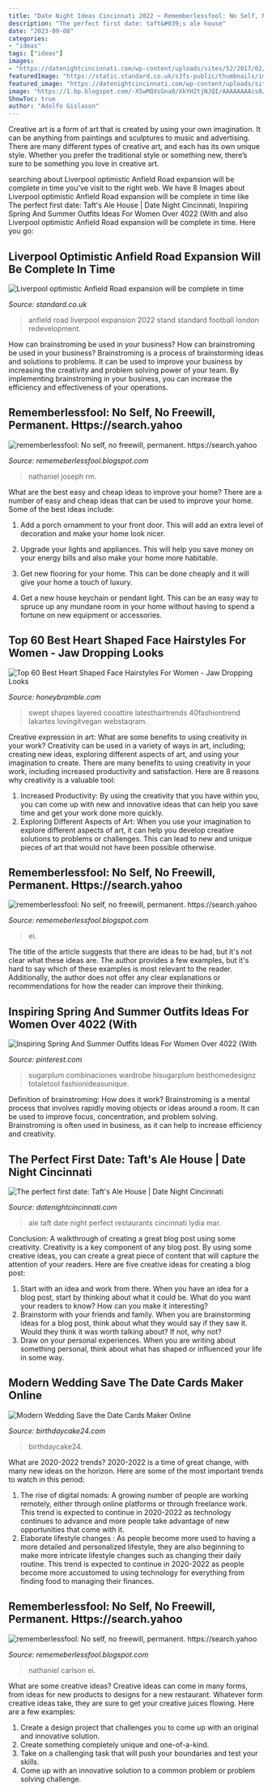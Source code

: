 ```yaml
---
title: "Date Night Ideas Cincinnati 2022 ~ Rememberlessfool: No Self, No Freewill, Permanent. Https://search.yahoo"
description: "The perfect first date: taft&#039;s ale house"
date: "2023-09-08"
categories:
- "ideas"
tags: ["ideas"]
images:
- "https://datenightcincinnati.com/wp-content/uploads/sites/52/2017/02/TaftsAleHouse6-compressor.jpg"
featuredImage: "https://static.standard.co.uk/s3fs-public/thumbnails/image/2020/02/11/20/anfield-road-stand-internal-view-cgi-1.jpg"
featured_image: "https://datenightcincinnati.com/wp-content/uploads/sites/52/2017/02/TaftsAleHouse6-compressor.jpg"
image: "https://1.bp.blogspot.com/-X5wMQXsGna0/XkYH2tjNJQI/AAAAAAAAcs0/qIXes8n33AYtmCOIQL2PlhtgaRFfs_kLACLcBGAsYHQ/s320/Untitled440.png"
ShowToc: true
author: "Adolfo Gislason"
---
```



Creative art is a form of art that is created by using your own imagination. It can be anything from paintings and sculptures to music and advertising. There are many different types of creative art, and each has its own unique style. Whether you prefer the traditional style or something new, there’s sure to be something you love in creative art.

	

		
searching about Liverpool optimistic Anfield Road expansion will be complete in time you've visit to the right web. We have 8 Images about Liverpool optimistic Anfield Road expansion will be complete in time like The perfect first date: Taft&#039;s Ale House | Date Night Cincinnati, Inspiring Spring And Summer Outfits Ideas For Women Over 4022 (With and also Liverpool optimistic Anfield Road expansion will be complete in time. Here you go:
		
    
## Liverpool Optimistic Anfield Road Expansion Will Be Complete In Time

<img loading=lazy src="https://static.standard.co.uk/s3fs-public/thumbnails/image/2020/02/11/20/anfield-road-stand-internal-view-cgi-1.jpg" onerror="this.onerror=null;this.src='https://tse3.mm.bing.net/th?id=OIP.6TIfyPfZBUNPupSI_PUxQgHaE8&amp;pid=15.1';" alt="Liverpool optimistic Anfield Road expansion will be complete in time">

_Source: standard.co.uk_

>anfield road liverpool expansion 2022 stand standard football london redevelopment. 

	

How can brainstroming be used in your business?
How can brainstroming be used in your business? Brainstroming is a process of brainstorming ideas and solutions to problems. It can be used to improve your business by increasing the creativity and problem solving power of your team. By implementing brainstroming in your business, you can increase the efficiency and effectiveness of your operations.

    
## Rememberlessfool: No Self, No Freewill, Permanent. Https://search.yahoo

<img loading=lazy src="https://1.bp.blogspot.com/-0pEkuY0Q-RM/Xj4B_f4iipI/AAAAAAAAce8/RV1OFDMI-i8qHaQgYEDvUgvrJB4DRQDCwCLcBGAsYHQ/s1600/Untitled383.png" onerror="this.onerror=null;this.src='https://tse2.mm.bing.net/th?id=OIP.VPMdD8PYzn0xRh5l8rCvCwHaEK&amp;pid=15.1';" alt="rememberlessfool: No self, no freewill, permanent. https://search.yahoo">

_Source: rememeberlessfool.blogspot.com_

>nathaniel joseph rm. 

	

What are the best easy and cheap ideas to improve your home?
There are a number of easy and cheap ideas that can be used to improve your home. Some of the best ideas include:
1. Add a porch ornamment to your front door. This will add an extra level of decoration and make your home look nicer.

2. Upgrade your lights and appliances. This will help you save money on your energy bills and also make your home more habitable.

3. Get new flooring for your home. This can be done cheaply and it will give your home a touch of luxury.

4. Get a new house keychain or pendant light. This can be an easy way to spruce up any mundane room in your home without having to spend a fortune on new equipment or accessories.

    
## Top 60 Best Heart Shaped Face Hairstyles For Women - Jaw Dropping Looks

<img loading=lazy src="https://honeybramble.com/wp-content/uploads/heart-shaped-face-hairstyle-ideas-for-women-blonde-long.jpg" onerror="this.onerror=null;this.src='https://tse4.mm.bing.net/th?id=OIP.PazCbSyAEovp9Li9nfgADgAAAA&amp;pid=15.1';" alt="Top 60 Best Heart Shaped Face Hairstyles For Women - Jaw Dropping Looks">

_Source: honeybramble.com_

>swept shapes layered cooattire latesthairtrends 40fashiontrend lakartes lovingitvegan webstaqram. 

	

Creative expression in art: What are some benefits to using creativity in your work?
Creativity can be used in a variety of ways in art, including; creating new ideas, exploring different aspects of art, and using your imagination to create. There are many benefits to using creativity in your work, including increased productivity and satisfaction. Here are 8 reasons why creativity is a valuable tool: 
1. Increased Productivity: By using the creativity that you have within you, you can come up with new and innovative ideas that can help you save time and get your work done more quickly.
2. Exploring Different Aspects of Art: When you use your imagination to explore different aspects of art, it can help you develop creative solutions to problems or challenges. This can lead to new and unique pieces of art that would not have been possible otherwise. 

    
## Rememberlessfool: No Self, No Freewill, Permanent. Https://search.yahoo

<img loading=lazy src="https://1.bp.blogspot.com/-X5wMQXsGna0/XkYH2tjNJQI/AAAAAAAAcs0/qIXes8n33AYtmCOIQL2PlhtgaRFfs_kLACLcBGAsYHQ/s320/Untitled440.png" onerror="this.onerror=null;this.src='https://tse1.mm.bing.net/th?id=OIP.90Ujt46VPdNsh-l-ynVCWAAAAA&amp;pid=15.1';" alt="rememberlessfool: No self, no freewill, permanent. https://search.yahoo">

_Source: rememeberlessfool.blogspot.com_

>ei. 

	

The title of the article suggests that there are ideas to be had, but it's not clear what these ideas are. The author provides a few examples, but it's hard to say which of these examples is most relevant to the reader. Additionally, the author does not offer any clear explanations or recommendations for how the reader can improve their thinking.

    
## Inspiring Spring And Summer Outfits Ideas For Women Over 4022 (With

<img loading=lazy src="https://i.pinimg.com/736x/96/95/1d/96951d02208c45908496c00f25f2c095.jpg" onerror="this.onerror=null;this.src='https://tse1.mm.bing.net/th?id=OIP.j7_mZ7tNCORwt0AtTN6D-gHaJ1&amp;pid=15.1';" alt="Inspiring Spring And Summer Outfits Ideas For Women Over 4022 (With">

_Source: pinterest.com_

>sugarplum combinaciones wardrobe hisugarplum besthomedesignz totaletool fashionideasunique. 

	

Definition of brainstroming: How does it work?
Brainstroming is a mental process that involves rapidly moving objects or ideas around a room. It can be used to improve focus, concentration, and problem solving. Brainstroming is often used in business, as it can help to increase efficiency and creativity.

    
## The Perfect First Date: Taft&#039;s Ale House | Date Night Cincinnati

<img loading=lazy src="https://datenightcincinnati.com/wp-content/uploads/sites/52/2017/02/TaftsAleHouse6-compressor.jpg" onerror="this.onerror=null;this.src='https://tse4.mm.bing.net/th?id=OIP.7olimrj8knSVdRUE-K8jZwHaE_&amp;pid=15.1';" alt="The perfect first date: Taft&#039;s Ale House | Date Night Cincinnati">

_Source: datenightcincinnati.com_

>ale taft date night perfect restaurants cincinnati lydia mar. 

	

Conclusion: A walkthrough of creating a great blog post using some creativity.
Creativity is a key component of any blog post. By using some creative ideas, you can create a great piece of content that will capture the attention of your readers. Here are five creative ideas for creating a blog post: 
1. Start with an idea and work from there. When you have an idea for a blog post, start by thinking about what it could be. What do you want your readers to know? How can you make it interesting? 
2. Brainstorm with your friends and family. When you are brainstorming ideas for a blog post, think about what they would say if they saw it. Would they think it was worth talking about? If not, why not? 
3. Draw on your personal experiences. When you are writing about something personal, think about what has shaped or influenced your life in some way.

    
## Modern Wedding Save The Date Cards Maker Online

<img loading=lazy src="https://birthdaycake24.com/uploads/worigin/2020/03/27/free-wedding-invitation-card-maker-online_c3594b16a.jpg" onerror="this.onerror=null;this.src='https://tse4.mm.bing.net/th?id=OIP.meesJK9OqubITLDMOzs_XgHaE8&amp;pid=15.1';" alt="Modern Wedding Save the Date Cards Maker Online">

_Source: birthdaycake24.com_

>birthdaycake24. 

	

What are 2020-2022 trends?
2020-2022 is a time of great change, with many new ideas on the horizon. Here are some of the most important trends to watch in this period: 
1. The rise of digital nomads: A growing number of people are working remotely, either through online platforms or through freelance work. This trend is expected to continue in 2020-2022 as technology continues to advance and more people take advantage of new opportunities that come with it. 
2. Elaborate lifestyle changes : As people become more used to having a more detailed and personalized lifestyle, they are also beginning to make more intricate lifestyle changes such as changing their daily routine. This trend is expected to continue in 2020-2022 as people become more accustomed to using technology for everything from finding food to managing their finances. 

    
## Rememberlessfool: No Self, No Freewill, Permanent. Https://search.yahoo

<img loading=lazy src="https://1.bp.blogspot.com/-r5cDrcNhJ-4/Xj4CIRIT38I/AAAAAAAAcgQ/iEE-yaaqwdct7I6xpKxFG8Vndedj4TLDwCLcBGAsYHQ/s1600/Untitled404.png" onerror="this.onerror=null;this.src='https://tse1.mm.bing.net/th?id=OIP.iCzFqoUKdzH4wmmbQKTscAHaEK&amp;pid=15.1';" alt="rememberlessfool: No self, no freewill, permanent. https://search.yahoo">

_Source: rememeberlessfool.blogspot.com_

>nathaniel carlson ei. 

	

What are some creative ideas?
Creative ideas can come in many forms, from ideas for new products to designs for a new restaurant. Whatever form creative ideas take, they are sure to get your creative juices flowing. Here are a few examples: 
1. Create a design project that challenges you to come up with an original and innovative solution.
2. Create something completely unique and one-of-a-kind.
3. Take on a challenging task that will push your boundaries and test your skills.
4. Come up with an innovative solution to a common problem or problem solving challenge.

